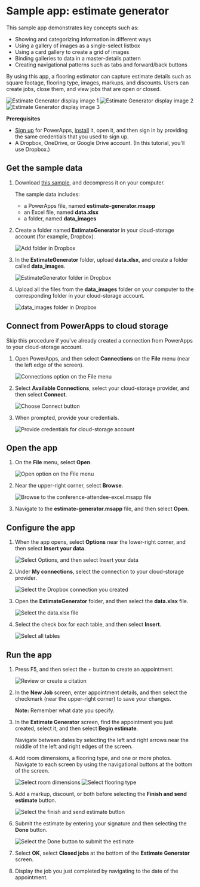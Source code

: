 <properties
    pageTitle="Sample app: estimate generator | Microsoft PowerApps"
    description="Sample app with Excel as a data source"
    services=""
    suite="powerapps"
    documentationCenter="na"
    authors="AFTOwen"
    manager="dwrede"
    editor=""
    tags=""/>

<tags
   ms.service="powerapps"
   ms.devlang="na"
   ms.topic="article"
   ms.tgt_pltfrm="na"
   ms.workload="na"
   ms.date="12/23/2015"
   ms.author="anneta"/>

# Sample app: estimate generator #

This sample app demonstrates key concepts such as:

- Showing and categorizing information in different ways
- Using a gallery of images as a single-select listbox
- Using a card gallery to create a grid of images
- Binding galleries to data in a master-details pattern
- Creating navigational patterns such as tabs and forward/back buttons


By using this app, a flooring estimator can capture estimate details such as square footage, flooring type, images, markups, and discounts. Users can create jobs, close them, and view jobs that are open or closed.  

![Estimate Generator display image 1](./media/samples-estimate-generator/estimate-generator-display-1.png)
![Estimate Generator display image 2](./media/samples-estimate-generator/estimate-generator-display-2.png)
![Estimate Generator display image 3](./media/samples-estimate-generator/estimate-generator-display-3.png)


**Prerequisites**

- [Sign up](signup-for-powerapps.md) for PowerApps, [install](http://aka.ms/powerappsinstall) it, open it, and then sign in by providing the same credentials that you used to sign up.
- A Dropbox, OneDrive, or Google Drive account. (In this tutorial, you'll use Dropbox.)

## Get the sample data ##
1. Download [this sample](http://aka.ms/estimategeneratorsample), and decompress it on your computer.

	The sample data includes:

	- a PowerApps file, named **estimate-generator.msapp**
	- an Excel file, named **data.xlsx**
	- a folder, named **data_images**

1. Create a folder named **EstimateGenerator** in your cloud-storage account (for example, Dropbox).

	![Add folder in Dropbox](./media/samples-estimate-generator/dropbox-create-folder.png)

1. In the **EstimateGenerator** folder, upload **data.xlsx**, and create a folder called **data_images**.

	![EstimateGenerator folder in Dropbox](./media/samples-estimate-generator/dropbox-estimate-generator-folder.png)

1. Upload all the files from the **data_images** folder on your computer to the corresponding folder in your cloud-storage account.

	![data_images folder in Dropbox](./media/samples-estimate-generator/dropbox-content-estimategenerator-images.png)

## Connect from PowerApps to cloud storage ##
Skip this procedure if you've already created a connection from PowerApps to your cloud-storage account.

1. Open PowerApps, and then select **Connections** on the **File** menu (near the left edge of the screen).

	![Connections option on the File menu](./media/samples-estimate-generator/file-connections.png)

1.  Select **Available Connections**, select your cloud-storage provider, and then select **Connect**.

	![Choose Connect button](./media/samples-estimate-generator/powerapps-dropbox-connect.png)

1. When prompted, provide your credentials.

	![Provide credentials for cloud-storage account](./media/samples-estimate-generator/provide-credentials.png)

## Open the app ##

1. On the **File** menu, select **Open**.

	![Open option on the File menu](./media/samples-estimate-generator/file-open.png)

1. Near the upper-right corner, select **Browse**.

	![Browse to the conference-attendee-excel.msapp file](./media/samples-estimate-generator/browse-icon.png)

1. Navigate to the **estimate-generator.msapp** file, and then select **Open**.

## Configure the app ##

1. When the app opens, select **Options** near the lower-right corner, and then select **Insert your data**.

	![Select Options, and then select Insert your data](./media/samples-estimate-generator/powerapps-insert-your-data.png)

1. Under **My connections**, select the connection to your cloud-storage provider.

	![Select the Dropbox connection you created](./media/samples-estimate-generator/powerapps-choose-dropbox-conn.png)

1. Open the **EstimateGenerator** folder, and then select the **data.xlsx** file.

	![Select the data.xlsx file](./media/samples-estimate-generator/powerapps-select-data-xlsx.png)

1. Select the check box for each table, and then select **Insert**.

	![Select all tables](./media/samples-estimate-generator/powerapps-select-tables.png)

## Run the app ##
1. Press F5, and then select the + button to create an appointment.

	![Review or create a citation](./media/samples-estimate-generator/estimate-generator-run-1.png)

1. In the **New Job** screen, enter appointment details, and then select the checkmark (near the upper-right corner) to save your changes.

	**Note:** Remember what date you specify.

1. In the **Estimate Generator** screen, find the appointment you just created, select it, and then select **Begin estimate**.

	Navigate between dates by selecting the left and right arrows near the middle of the left and right edges of the screen.

1. Add room dimensions, a flooring type, and one or more photos. Navigate to each screen by using the navigational buttons at the bottom of the screen.

	![Select room dimensions](./media/samples-estimate-generator/estimate-generator-run-2-1.png)
	![Select flooring type](./media/samples-estimate-generator/estimate-generator-run-2-2.png)

1. Add a markup, discount, or both before selecting the **Finish and send estimate** button.

	![Select the finish and send estimate button](./media/samples-estimate-generator/estimate-generator-run-3.png)

1. Submit the estimate by entering your signature and then selecting the **Done** button.

	![Select the Done button to submit the estimate](./media/samples-estimate-generator/estimate-generator-run-4.png)

1. Select **OK**, select **Closed jobs** at the bottom of the **Estimate Generator** screen.

1. Display the job you just completed by navigating to the date of the appointment.
